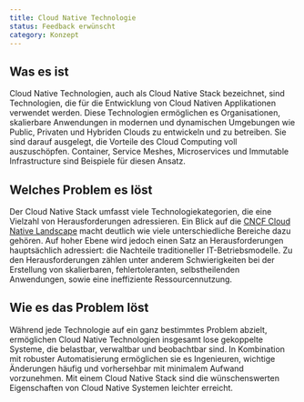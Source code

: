 ```yaml
---
title: Cloud Native Technologie
status: Feedback erwünscht
category: Konzept
---
```


## Was es ist
Cloud Native Technologien, auch als Cloud Native Stack bezeichnet, sind Technologien, die für die Entwicklung von Cloud Nativen Applikationen verwendet werden. Diese Technologien ermöglichen es Organisationen, skalierbare Anwendungen in modernen und dynamischen Umgebungen wie Public, Privaten und Hybriden Clouds zu entwickeln und zu betreiben. Sie sind darauf ausgelegt, die Vorteile des Cloud Computing voll auszuschöpfen. Container, Service Meshes, Microservices und Immutable Infrastructure sind Beispiele für diesen Ansatz.

## Welches Problem es löst
Der Cloud Native Stack umfasst viele Technologiekategorien, die eine Vielzahl von Herausforderungen adressieren. Ein Blick auf die [CNCF Cloud Native Landscape](https://landscape.cncf.io/) macht deutlich wie viele unterschiedliche Bereiche dazu gehören. Auf hoher Ebene wird jedoch einen Satz an Herausforderungen hauptsächlich adressiert: die Nachteile traditioneller IT-Betriebsmodelle. Zu den Herausforderungen zählen unter anderem Schwierigkeiten bei der Erstellung von skalierbaren, fehlertoleranten, selbstheilenden Anwendungen, sowie eine ineffiziente Ressourcennutzung.

## Wie es das Problem löst
Während jede Technologie auf ein ganz bestimmtes Problem abzielt, ermöglichen Cloud Native Technologien insgesamt lose gekoppelte Systeme, die belastbar, verwaltbar und beobachtbar sind. In Kombination mit robuster Automatisierung ermöglichen sie es Ingenieuren, wichtige Änderungen häufig und vorhersehbar mit minimalem Aufwand vorzunehmen. Mit einem Cloud Native Stack sind die wünschenswerten Eigenschaften von Cloud Native Systemen leichter erreicht.
